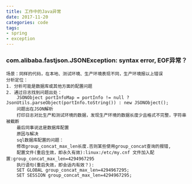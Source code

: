 ```yaml
---
title: 工作中的Java异常
date: 2017-11-20
categories: code
tags: 
- spring
- exception
---
```

### com.alibaba.fastjson.JSONException: syntax error, EOF异常？
    场景：同样的代码，在本地、测试环境、生产环境表现不同，生产环境报以上错误
    分析定位：
    1. 分析可能是数据库或其他方面的配置问题
    2. 通过日志找到问题出处：
        JSONObject portInfoMap = portInfo != null ? JsonUtils.parseObject(portInfo.toString()) : new JSONObject();
        问题出在JSON解析
        打印日志对比生产和测试环境的数据，发现生产环境的数据长度少且格式不完整，字符串被截断
        最后同事说这是数据库配置
        原因与解决
        sql数据库配置的问题：
        修改group_concat_max_len长度.否则某些使用group_concat查询的报错,
        配置文件(重启生效，即永久有效):linux:/etc/my.cnf 文件加入配置:group_concat_max_len=4294967295
        执行语句(重启失效，即会话内有效？):
        SET GLOBAL group_concat_max_len=4294967295;
        SET SESSION group_concat_max_len=4294967295;